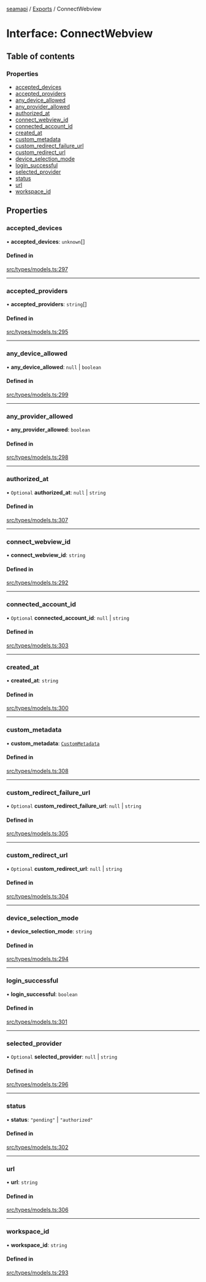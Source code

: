 [seamapi](../README.md) / [Exports](../modules.md) / ConnectWebview

# Interface: ConnectWebview

## Table of contents

### Properties

- [accepted\_devices](ConnectWebview.md#accepted_devices)
- [accepted\_providers](ConnectWebview.md#accepted_providers)
- [any\_device\_allowed](ConnectWebview.md#any_device_allowed)
- [any\_provider\_allowed](ConnectWebview.md#any_provider_allowed)
- [authorized\_at](ConnectWebview.md#authorized_at)
- [connect\_webview\_id](ConnectWebview.md#connect_webview_id)
- [connected\_account\_id](ConnectWebview.md#connected_account_id)
- [created\_at](ConnectWebview.md#created_at)
- [custom\_metadata](ConnectWebview.md#custom_metadata)
- [custom\_redirect\_failure\_url](ConnectWebview.md#custom_redirect_failure_url)
- [custom\_redirect\_url](ConnectWebview.md#custom_redirect_url)
- [device\_selection\_mode](ConnectWebview.md#device_selection_mode)
- [login\_successful](ConnectWebview.md#login_successful)
- [selected\_provider](ConnectWebview.md#selected_provider)
- [status](ConnectWebview.md#status)
- [url](ConnectWebview.md#url)
- [workspace\_id](ConnectWebview.md#workspace_id)

## Properties

### accepted\_devices

• **accepted\_devices**: `unknown`[]

#### Defined in

[src/types/models.ts:297](https://github.com/seamapi/javascript/blob/main/src/types/models.ts#L297)

___

### accepted\_providers

• **accepted\_providers**: `string`[]

#### Defined in

[src/types/models.ts:295](https://github.com/seamapi/javascript/blob/main/src/types/models.ts#L295)

___

### any\_device\_allowed

• **any\_device\_allowed**: ``null`` \| `boolean`

#### Defined in

[src/types/models.ts:299](https://github.com/seamapi/javascript/blob/main/src/types/models.ts#L299)

___

### any\_provider\_allowed

• **any\_provider\_allowed**: `boolean`

#### Defined in

[src/types/models.ts:298](https://github.com/seamapi/javascript/blob/main/src/types/models.ts#L298)

___

### authorized\_at

• `Optional` **authorized\_at**: ``null`` \| `string`

#### Defined in

[src/types/models.ts:307](https://github.com/seamapi/javascript/blob/main/src/types/models.ts#L307)

___

### connect\_webview\_id

• **connect\_webview\_id**: `string`

#### Defined in

[src/types/models.ts:292](https://github.com/seamapi/javascript/blob/main/src/types/models.ts#L292)

___

### connected\_account\_id

• `Optional` **connected\_account\_id**: ``null`` \| `string`

#### Defined in

[src/types/models.ts:303](https://github.com/seamapi/javascript/blob/main/src/types/models.ts#L303)

___

### created\_at

• **created\_at**: `string`

#### Defined in

[src/types/models.ts:300](https://github.com/seamapi/javascript/blob/main/src/types/models.ts#L300)

___

### custom\_metadata

• **custom\_metadata**: [`CustomMetadata`](../modules.md#custommetadata)

#### Defined in

[src/types/models.ts:308](https://github.com/seamapi/javascript/blob/main/src/types/models.ts#L308)

___

### custom\_redirect\_failure\_url

• `Optional` **custom\_redirect\_failure\_url**: ``null`` \| `string`

#### Defined in

[src/types/models.ts:305](https://github.com/seamapi/javascript/blob/main/src/types/models.ts#L305)

___

### custom\_redirect\_url

• `Optional` **custom\_redirect\_url**: ``null`` \| `string`

#### Defined in

[src/types/models.ts:304](https://github.com/seamapi/javascript/blob/main/src/types/models.ts#L304)

___

### device\_selection\_mode

• **device\_selection\_mode**: `string`

#### Defined in

[src/types/models.ts:294](https://github.com/seamapi/javascript/blob/main/src/types/models.ts#L294)

___

### login\_successful

• **login\_successful**: `boolean`

#### Defined in

[src/types/models.ts:301](https://github.com/seamapi/javascript/blob/main/src/types/models.ts#L301)

___

### selected\_provider

• `Optional` **selected\_provider**: ``null`` \| `string`

#### Defined in

[src/types/models.ts:296](https://github.com/seamapi/javascript/blob/main/src/types/models.ts#L296)

___

### status

• **status**: ``"pending"`` \| ``"authorized"``

#### Defined in

[src/types/models.ts:302](https://github.com/seamapi/javascript/blob/main/src/types/models.ts#L302)

___

### url

• **url**: `string`

#### Defined in

[src/types/models.ts:306](https://github.com/seamapi/javascript/blob/main/src/types/models.ts#L306)

___

### workspace\_id

• **workspace\_id**: `string`

#### Defined in

[src/types/models.ts:293](https://github.com/seamapi/javascript/blob/main/src/types/models.ts#L293)
